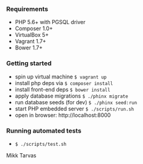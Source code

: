 ### Requirements
* PHP 5.6+ with PGSQL driver
* Composer 1.0+
* VirtualBox 5+
* Vagrant 1.7+
* Bower 1.7+

### Getting started
* spin up virtual machine ```$ vagrant up```
* install php deps via ```$ composer install```
* install front-end deps ```$ bower install```
* apply database migrations ```$ ./phinx migrate```
* run database seeds (for dev) ```$ ./phinx seed:run```
* start PHP embedded server ```$ ./scripts/run.sh```
* open in browser: http://localhost:8000

### Running automated tests
* ```$ ./scripts/test.sh```

Mikk Tarvas
